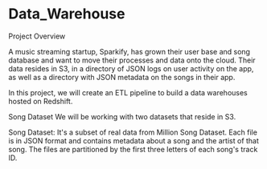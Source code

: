 # Data_Warehouse

Project Overview

A music streaming startup, Sparkify, has grown their user base and song database and want to move their processes and data onto the cloud. Their data resides in S3, in a directory of JSON logs on user activity on the app, as well as a directory with JSON metadata on the songs in their app.

In this project, we will create an ETL pipeline to build a data warehouses hosted on Redshift.

Song Dataset
We will be working with two datasets that reside in S3.

Song Dataset:
It's a subset of real data from Million Song Dataset. Each file is in JSON format and contains metadata about a song and the artist of that song. The files are partitioned by the first three letters of each song's track ID.

